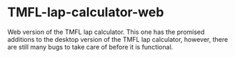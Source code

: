 # TMFL-lap-calculator-web
Web version of the TMFL lap calculator. This one has the promised additions to the desktop version of the TMFL lap calculator, however, there are still many bugs to take care of before it is functional.
